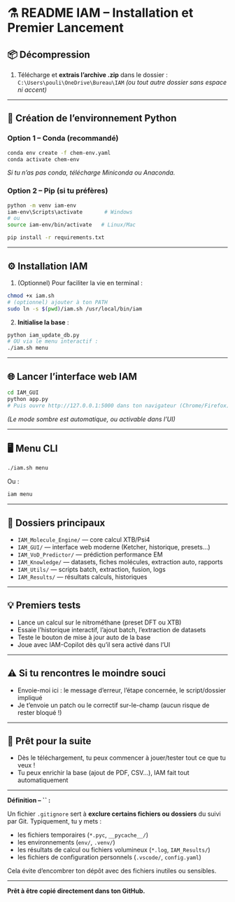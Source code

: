 # ⚗️ README IAM – Installation et Premier Lancement

## 📦 Décompression

1. Télécharge et **extrais l’archive .zip** dans le dossier : `C:\Users\pouli\OneDrive\Bureau\IAM` *(ou tout autre dossier sans espace ni accent)*

---

## 🐍 Création de l’environnement Python

### Option 1 – Conda (recommandé)

```bash
conda env create -f chem-env.yaml
conda activate chem-env
```

*Si tu n’as pas conda, télécharge Miniconda ou Anaconda.*

### Option 2 – Pip (si tu préfères)

```bash
python -m venv iam-env
iam-env\Scripts\activate       # Windows
# ou
source iam-env/bin/activate   # Linux/Mac

pip install -r requirements.txt
```

---

## ⚙️ Installation IAM

1. (Optionnel) Pour faciliter la vie en terminal :

```bash
chmod +x iam.sh
# (optionnel) ajouter à ton PATH
sudo ln -s $(pwd)/iam.sh /usr/local/bin/iam
```

2. **Initialise la base** :

```bash
python iam_update_db.py
# OU via le menu interactif :
./iam.sh menu
```

---

## 🌐 Lancer l’interface web IAM

```bash
cd IAM_GUI
python app.py
# Puis ouvre http://127.0.0.1:5000 dans ton navigateur (Chrome/Firefox)
```

*(Le mode sombre est automatique, ou activable dans l’UI)*

---

## 🖥️ Menu CLI

```bash
./iam.sh menu
```

Ou :

```bash
iam menu
```

---

## 📂 Dossiers principaux

* `IAM_Molecule_Engine/` — core calcul XTB/Psi4
* `IAM_GUI/` — interface web moderne (Ketcher, historique, presets…)
* `IAM_VoD_Predictor/` — prédiction performance EM
* `IAM_Knowledge/` — datasets, fiches molécules, extraction auto, rapports
* `IAM_Utils/` — scripts batch, extraction, fusion, logs
* `IAM_Results/` — résultats calculs, historiques

---

## 💡 Premiers tests

* Lance un calcul sur le nitrométhane (preset DFT ou XTB)
* Essaie l’historique interactif, l’ajout batch, l’extraction de datasets
* Teste le bouton de mise à jour auto de la base
* Joue avec IAM-Copilot dès qu’il sera activé dans l’UI

---

## ⚠️ Si tu rencontres le moindre souci

* Envoie-moi ici : le message d’erreur, l’étape concernée, le script/dossier impliqué
* Je t’envoie un patch ou le correctif sur-le-champ (aucun risque de rester bloqué !)

---

## 🚀 Prêt pour la suite

* Dès le téléchargement, tu peux commencer à jouer/tester tout ce que tu veux !
* Tu peux enrichir la base (ajout de PDF, CSV…), IAM fait tout automatiquement

---

**Définition – **\`\`** :**

Un fichier `.gitignore` sert à **exclure certains fichiers ou dossiers** du suivi par Git. Typiquement, tu y mets :

* les fichiers temporaires (`*.pyc`, `__pycache__/`)
* les environnements (`env/`, `.venv/`)
* les résultats de calcul ou fichiers volumineux (`*.log`, `IAM_Results/`)
* les fichiers de configuration personnels (`.vscode/`, `config.yaml`)

Cela évite d’encombrer ton dépôt avec des fichiers inutiles ou sensibles.

---

**Prêt à être copié directement dans ton GitHub.**
